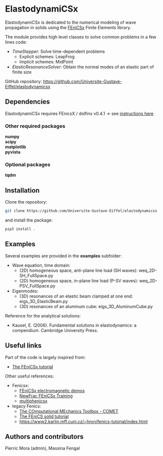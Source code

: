 # ElastodynamiCSx 
ElastodynamiCSx is dedicated to the numerical modeling of wave propagation in solids using the [FEniCSx](https://fenicsproject.org/) Finite Elements library.    

The module provides high level classes to solve common problems in a few lines code:
  * *TimeStepper*: Solve time-dependent problems
    * Explicit schemes: LeapFrog
    * Implicit schemes: MidPoint
  * *ElasticResonanceSolver*: Obtain the normal modes of an elastic part of finite size

GitHub repository:
https://github.com/Universite-Gustave-Eiffel/elastodynamicsx

## Dependencies
ElastodynamiCSx requires FEnicsX / dolfinx v0.4.1 -> see [instructions here](https://github.com/FEniCS/dolfinx#installation)  

### Other required packages
**numpy**  
**scipy**  
**matplotlib**  
**pyvista**  

### Optional packages
**tqdm**

## Installation
Clone the repository:
```bash
git clone https://github.com/Universite-Gustave-Eiffel/elastodynamicsx.git
```
and install the package:
```bash
pip3 install .
```

## Examples
Several examples are provided in the **examples** subfolder:
  * Wave equation, time domain:
    * (2D) homogeneous space, anti-plane line load (SH waves): weq_2D-SH_FullSpace.py
    * (2D) homogeneous space, in-plane line load (P-SV waves): weq_2D-PSV_FullSpace.py
  * Eigenmodes:
    * (3D) resonances of an elastic beam clamped at one end: eigs_3D_ElasticBeam.py
    * (3D) resonances of an aluminum cube: eigs_3D_AluminumCube.py

Reference for the analytical solutions:
  * Kausel, E. (2006). Fundamental solutions in elastodynamics: a compendium. Cambridge University Press.

## Useful links
Part of the code is largely inspired from:
  * [The FEniCSx tutorial](https://jorgensd.github.io/dolfinx-tutorial/)

Other useful references:
  * Fenicsx:
    * [FEniCSx electromagnetic demos](https://mikics.github.io/)
    * [NewFrac FEniCSx Training](https://newfrac.gitlab.io/newfrac-fenicsx-training/index.html)
    * [multiphenicsx](https://github.com/multiphenics/multiphenicsx)
  * legacy Fenics:
    * [The COmputational MEchanics Toolbox - COMET](https://comet-fenics.readthedocs.io/en/latest/)
    * [The FEniCS solid tutorial](https://fenics-solid-tutorial.readthedocs.io/en/latest/)
    * https://www2.karlin.mff.cuni.cz/~hron/fenics-tutorial/index.html

## Authors and contributors
Pierric Mora (admin), Massina Fengal    

